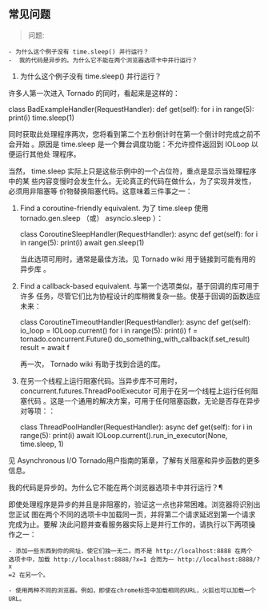 ## 常见问题
> 问题:
	
	- 为什么这个例子没有 time.sleep() 并行运行？
	-  我的代码是异步的。为什么它不能在两个浏览器选项卡中并行运行？

1. 为什么这个例子没有 time.sleep() 并行运行？

许多人第一次进入 Tornado 的同时，看起来是这样的：

class BadExampleHandler(RequestHandler):
    def get(self):
        for i in range(5):
            print(i)
            time.sleep(1)

同时获取此处理程序两次，您将看到第二个五秒倒计时在第一个倒计时完成之前不会开始
。原因是 time.sleep 是一个舞台调度功能：不允许控件返回到 IOLoop 以便运行其他处
理程序。

当然， time.sleep 实际上只是这些示例中的一个占位符，重点是显示当处理程序中的某
些内容变慢时会发生什么。无论真正的代码在做什么，为了实现并发性，必须用非阻塞等
价物替换阻塞代码。这意味着三件事之一：

 1. Find a coroutine-friendly equivalent. 为了 time.sleep 使用
    tornado.gen.sleep （或） asyncio.sleep ）：

    class CoroutineSleepHandler(RequestHandler):
        async def get(self):
            for i in range(5):
                print(i)
                await gen.sleep(1)

    当此选项可用时，通常是最佳方法。见 Tornado wiki 用于链接到可能有用的异步库
    。

 2. Find a callback-based equivalent. 与第一个选项类似，基于回调的库可用于许多
    任务，尽管它们比为协程设计的库稍微复杂一些。使基于回调的函数适应未来：

    class CoroutineTimeoutHandler(RequestHandler):
        async def get(self):
            io_loop = IOLoop.current()
            for i in range(5):
                print(i)
                f = tornado.concurrent.Future()
                do_something_with_callback(f.set_result)
                result = await f

    再一次， Tornado wiki 有助于找到合适的库。

 3. 在另一个线程上运行阻塞代码。当异步库不可用时，
    concurrent.futures.ThreadPoolExecutor 可用于在另一个线程上运行任何阻塞代码
    。这是一个通用的解决方案，可用于任何阻塞函数，无论是否存在异步对等项：：

    class ThreadPoolHandler(RequestHandler):
        async def get(self):
            for i in range(5):
                print(i)
                await IOLoop.current().run_in_executor(None, time.sleep, 1)

见 Asynchronous I/O Tornado用户指南的第章，了解有关阻塞和异步函数的更多信息。

我的代码是异步的。为什么它不能在两个浏览器选项卡中并行运行？¶

即使处理程序是异步的并且是非阻塞的，验证这一点也非常困难。浏览器将识别出您正试
图在两个不同的选项卡中加载同一页，并将第二个请求延迟到第一个请求完成为止。要解
决此问题并查看服务器实际上是并行工作的，请执行以下两项操作之一：

	- 添加一些东西到你的网址，使它们独一无二。而不是 http://localhost:8888 在两个
	选项卡中，加载 http://localhost:8888/?x=1 合而为一 http://localhost:8888/?x
	=2 在另一个。
	
	- 使用两种不同的浏览器。例如，即使在chrome标签中加载相同的URL，火狐也可以加载一个URL。
